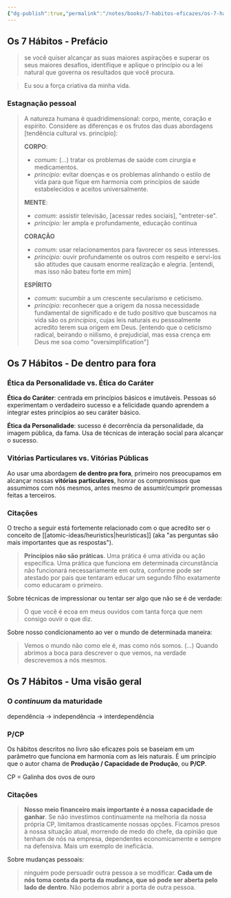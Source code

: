 ```yaml
---
{"dg-publish":true,"permalink":"/notes/books/7-habitos-eficazes/os-7-habitos-introducao/","dgHomeLink":true,"dgPassFrontmatter":false,"dgShowBacklinks":true,"dgShowLocalGraph":true}
---
```


## Os 7 Hábitos - Prefácio

> se você quiser alcançar as suas maiores aspirações e superar os seus maiores desafios, identifique e aplique o princípio ou a lei natural que governa os resultados que você procura.

> Eu sou a força criativa da minha vida.

### Estagnação pessoal

> A natureza humana é quadridimensional: corpo, mente, coração e espírito. Considere as diferenças e os frutos das duas abordagens \[tendência cultural vs. princípio]:
> 
> **CORPO**:
> 
> - _comum:_ (...) tratar os problemas de saúde com cirurgia e medicamentos.
> - _princípio:_ evitar doenças e os problemas alinhando o estilo de vida para que fique em harmonia com princípios de saúde estabelecidos e aceitos universalmente.
> 
> **MENTE**:
> 
> - _comum:_ assistir televisão, \[acessar redes sociais], "entreter-se".
> - _princípio:_ ler ampla e profundamente, educação contínua
> 
> **CORAÇÃO**
> 
> - _comum:_ usar relacionamentos para favorecer os seus interesses.
> - _princípio:_ ouvir profundamente os outros com respeito e servi-los são atitudes que causam enorme realização e alegria. \[entendi, mas isso não bateu forte em mim]
> 
> **ESPÍRITO**
> 
> - _comum:_ sucumbir a um crescente secularismo e ceticismo.
> - _princípio:_ reconhecer que a origem da nossa necessidade fundamental de significado e de tudo positivo que buscamos na vida são os *princípios*, cujas leis naturais eu pessoalmente acredito terem sua origem em Deus. \[entendo que o ceticismo radical, beirando o niilismo, é prejudicial, mas essa crença em Deus me soa como "oversimplification"]
  

## Os 7 Hábitos - De dentro para fora

### Ética da Personalidade vs. Ética do Caráter

**Ética do Caráter**: centrada em princípios básicos e imutáveis. Pessoas só experimentam o verdadeiro sucesso e a felicidade quando aprendem a integrar estes princípios ao seu caráter básico.

**Ética da Personalidade**: sucesso é decorrência da personalidade, da imagem pública, da fama. Usa de técnicas de interação social para alcançar o sucesso. 

### Vitórias Particulares vs. Vitórias Públicas

Ao usar uma abordagem **de dentro pra fora**, primeiro nos preocupamos em alcançar nossas **vitórias particulares**, honrar os compromissos que assumimos com nós mesmos, antes mesmo de assumir/cumprir promessas feitas a terceiros.


### Citações

O trecho a seguir está fortemente relacionado com o que acredito ser o conceito de [[atomic-ideas/heuristics|heurísticas]] (aka "as perguntas são mais importantes que as respostas").

> **Princípios não são práticas**. Uma prática é uma ativida ou ação específica. Uma prática que funciona em determinada circunstância não funcionará necessariamente em outra, conforme pode ser atestado por pais que tentaram educar um segundo filho exatamente como educaram o primeiro.

Sobre técnicas de impressionar ou tentar ser algo que não se é de verdade:

> O que você é ecoa em meus ouvidos com tanta força que nem consigo ouvir o que diz.

Sobre nosso condicionamento ao ver o mundo de determinada maneira:

> Vemos o mundo não como ele é, mas como nós somos. (...)
> Quando abrimos a boca para descrever o que vemos, na verdade descrevemos a nós mesmos.




## Os 7 Hábitos - Uma visão geral

### O *continuum* da maturidade

dependência -> independência -> interdependência

### P/CP

Os hábitos descritos no livro são eficazes pois se baseiam em um parâmetro que funciona em harmonia com as leis naturais. É um princípio que o autor chama de **Produção / Capacidade de Produção**, ou **P/CP**.

CP = Galinha dos ovos de ouro

### Citações

> **Nosso meio financeiro mais importante é a nossa capacidade de ganhar**. Se não investimos continuamente na melhoria da nossa própria CP, limitamos drasticamente nossas opções. Ficamos presos à nossa situação atual, morrendo de medo do chefe, da opinião que tenham de nós na empresa, dependentes economicamente e sempre na defensiva. Mais um exemplo de ineficácia.

Sobre mudanças pessoais:

> ninguém pode persuadir outra pessoa a se modificar. **Cada um de nós toma conta da porta da mudança, que só pode ser aberta pelo lado de dentro**. Não podemos abrir a porta de outra pessoa.
